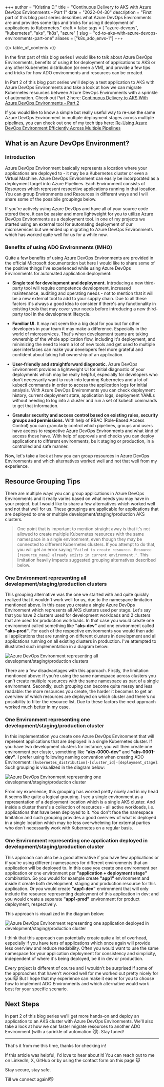 +++
author = "Kristina D."
title = "Continuous Delivery to AKS with Azure DevOps Environments - Part 1"
date = "2022-04-30"
description = "First part of this blog post series describes what Azure DevOps Environments are and provides some tips and tricks for using it deployment of applications to Kubernetes."
draft = false
tags = [
    "azure-devops",
    "kubernetes",
    "aks",
    "k8s",
    "azure"
]
slug = "cd-to-aks-with-azure-devops-environments-part-one"
aliases = ["k8s_ado_envs-1"]
+++

{{< table_of_contents >}}

In the first part of this blog series I would like to talk about Azure DevOps Environments, benefits of using it for deployment of applications to AKS or any other Kubernetes distribution (or even a VM), and provide a few tips and tricks for how ADO environments and resources can be created.

In Part 2 of this blog post series we\'ll deploy a test application to AKS with Azure DevOps Environments and take a look at how we can migrate Kubernetes resources between Azure DevOps Environments with a sprinkle of automation. Check out Part 2 here: [Continuous Delivery to AKS With Azure DevOps Environments - Part 2](https://kristhecodingunicorn.com/post/cd-to-aks-with-azure-devops-environments-part-two)

If you would like to know a simple but really useful way to re-use the same Azure DevOps Environment in multiple deployment stages across multiple pipelines, you can check out one of my tech tips here: [Re-Using Azure DevOps Environment Efficiently Across Multiple Pipelines](https://kristhecodingunicorn.com/post/reuse-azure-devops-environment)

## What is an Azure DevOps Environment?

### Introduction

Azure DevOps Environment basically represents a location where your applications are deployed to - it may be a Kubernetes cluster or even a Virtual Machine. Azure DevOps Environment can easily be incorporated as a deployment target into Azure Pipelines. Each Environment consists of Resources which represent respective applications running in that location. You can group Environments and Resources in different ways and I will share some of the possibile groupings below.

If you\'re actively using Azure DevOps and have all of your source code stored there, it can be easier and more lightweight for you to utilize Azure DevOps Environments as a deployment tool. In one of my projects we started using an external tool for automating deployment of our microservices but we ended up migrating to Azure DevOps Environments which has worked quite well for us for a while now.

### Benefits of using ADO Environments (IMHO)

Quite a few benefits of using Azure DevOps Environments are provided in the official Microsoft documentation but here I would like to share some of the positive things I\'ve experienced while using Azure DevOps Environments for automated application deployment:

* **Single tool for development and deployment.** Introducing a new third-party tool will require competence development, increased maintenance, auditing and operating needs - not to mention that it will be a new external tool to add to your supply chain. Due to all these factors it\'s always a good idea to consider if there\'s any functionality in existing tools that may cover your needs before introducing a new third-party tool in the development lifecycle.

* **Familiar UI.** It may not seem like a big deal for you but for other developers in your team it may make a difference. Especially in the world of microservices. That\'s when development teams are taking ownership of the whole application flow, including it\'s deployment, and minimizing the need to learn a lot of new tools and get used to multiple user interfaces can make your developers feel more grateful and confident about taking full ownership of an application.

* **User-friendly and straightforward diagnostic.** Azure DevOps Environment provides a lightweight UI for initial diagnostic of your deployments which may be really helpful, especially for developers who don\'t necessarily want to rush into learning Kubernetes and a lot of kubectl commands in order to access the application logs for initial analysis. With Azure DevOps Environments you can check deployment history, current deployment state, application logs, deployment YAMLs without needing to log into a cluster and run a set of kubectl commands to get that information.

* **Granular security and access control based on existing rules, security groups and permissions.** With help of RBAC (Role-Based Access Control) you can granularly control which pipelines, groups and users have access to respective Azure DevOps Environments and what kind of access those have. With help of approvals and checks you can deploy applications to different environments, be it staging or production, in a controlled and safe manner.

Now, let\'s take a look at how you can group resources in Azure DevOps Environments and which alternatives worked well and not that well from my experience.

## Resource Grouping Tips

There are multiple ways you can group applications in Azure DevOps Environments and it really varies based on what needs you may have in your project, but I would like to share a few alternatives which worked well and not that well for us. These groupings are applicable for applications that are deployed to one or multiple development/staging/production AKS clusters.

> One point that is important to mention straight away is that it\'s not allowed to create multiple Kubernetes resources with the same namespace in a single environment, even though they may be connected to different Kubernetes clusters. If you attempt to do that, you will get an error saying ```"Failed to create resource. Resource [resource_name] already exists in current environment."```. This limitation heavily impacts suggested grouping alternatives described below.

### One Environment representing all development/staging/production clusters

This grouping alternative was the one we started with and quite quickly realized that it wouldn\'t work well for us, due to the namespace limitation mentioned above. In this case you create a single Azure DevOps Environment which represents all AKS clusters used per stage. Let\'s say that you have 2 clusters used for development workloads and 2 clusters that are used for production workloads. In that case you would create one environment called something like **\"aks-dev\"** and one environment called **\"aks-prod\"**. For each of the respective environments you would then add all applications that are running on different clusters in development and all applications running on all existing clusters in production. I\'ve attempted to illustrated such implementation in a diagram below:

![Azure DevOps Environment representing all development/staging/production clusters](../../images/k8s_ado_env/ado-aks-group1.png)

There are a few disadvantages with this approach. Firstly, the limitation mentioned above: if you\'re using the same namespace across clusters you can\'t create multiple resources with the same namespace as part of a single environment. Secondly, such grouping can become quite messy and less readable: the more resources you create, the harder it becomes to get an overview of which resources are deployed on which cluster and there\'s no possibility to filter the resource list. Due to these factors the next approach worked much better in my case.

### One Environment representing one development/staging/production cluster

In this implementation you create one Azure DevOps Environment that will represent applications that are deployed in a single Kubernetes cluster. If you have two development clusters for instance, you will then create one environment per cluster, something like **\"aks-0000-dev\"** and **\"aks-0001-dev\"**. I prefer using following naming convention when creating ADO Environment: ```[kubernetes_distribution]-[cluster_id]-[deployment_stage]```. Such grouping is visualized in the diagram below:

![Azure DevOps Environment representing one development/staging/production cluster](../../images/k8s_ado_env/ado-aks-group2.png)

From my experience, this grouping has worked pretty nicely and in my head it seems like quite a logical grouping. I see a single environment as a representation of a deployment location which is a single AKS cluster. And inside a cluster there\'s a collection of resources - all active workloads, i.e. applications that have been deployed to it. You don\'t face the namespace limitation and such grouping provides a good overview of what is deployed in a single location which may be less overwhelming for external parties who don\'t necessarily work with Kubernetes on a regular basis.

### One Environment representing one application deployed in development/staging/production cluster

This approach can also be a good alternative if you have few applications or if you\'re using different namespaces for different environments that an application will be deployed to. In this case you create one environment per application or one environment per **\"application + deployment stage\"** combination. So you would for example create **\"app1\"** environment and inside it create both development, staging and production resource for this application. Or you would create **\"app1-dev\"** environment that will only include the resource representing deployment of this application in dev; and you would create a separate **\"app1-prod\"** environment for product deployment, respectively.

This approach is visualized in the diagram below:

![Azure DevOps Environment representing one application deployed in development/staging/production cluster](../../images/k8s_ado_env/ado-aks-group3.png)

I think that this approach can potentially create quite a lot of overhead, especially if you have tens of applications which once again will provide less overview and reduce readability. Often you would want to use the same namespace for your application deployment for consistency and simplicity, independent of where it\'s being deployed, be it in dev or production.

Every project is different of course and I wouldn\'t be surprised if some of the approaches that haven\'t worked well for me worked out pretty nicely for you!😺 But I hope that my experience can make it easier for you to choose how to implement ADO Environments and which alternative would work best for your specific scenario.

## Next Steps

In part 2 of this blog series we\'ll get more hands-on and deploy an application to an AKS cluster with Azure DevOps Environments. We\'ll also take a look at how we can faster migrate resources to another ADO Environment (with a sprinkle of automation 😼). Stay tuned!

---

That\'s it from me this time, thanks for checking in!

If this article was helpful, I\'d love to hear about it! You can reach out to me on LinkedIn, X, GitHub or by using the contact form on this page 😺

Stay secure, stay safe.

Till we connect again!😻
